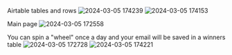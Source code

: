 Airtable tables and rows
![2024-03-05 174239](https://github.com/totdy/phpSpinWheel/assets/159028312/f67a0216-bd2f-4249-aae7-a755659a584d)
![2024-03-05 174153](https://github.com/totdy/phpSpinWheel/assets/159028312/1af320e1-a8d9-47b2-b888-1cc1cc11ad78)

Main page
![2024-03-05 172558](https://github.com/totdy/phpSpinWheel/assets/159028312/0cc3369b-dc19-426b-a586-ad203aafe2b3)

You can spin a "wheel" once a day and your email will be saved in a winners table
![2024-03-05 172728](https://github.com/totdy/phpSpinWheel/assets/159028312/d587c127-431d-47b9-aa54-f7862e9fbab8)
![2024-03-05 174221](https://github.com/totdy/phpSpinWheel/assets/159028312/c1f4d2de-6b62-45a5-a86c-6d23603b24e8)
